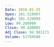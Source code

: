 ```yaml
---
Date: 2016-01-25
Open: 101.519997
High: 101.529999
Low: 99.209999
Close: 99.440002
Adj Close: 94.981171
Volume: 51794500
---
```

